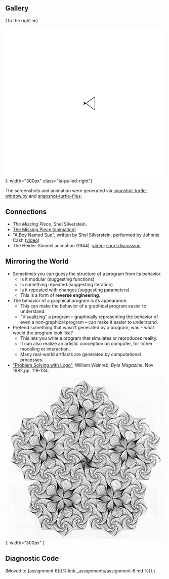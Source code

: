 ## Gallery

(To the right ⇒)

![](/images/notes/day6/shapes.gif){: width="300px" class="is-pulled-right"}

The screenshots and animation were generated via [snapshot-turtle-window.py](https://github.com/sd17fall/softdes.web/blob/master/scripts/snapshot-turtle-window.py)
and [snapshot-turtle-files](https://github.com/sd17fall/softdes.web/blob/master/scripts/snapshot-turtle-files).

## Connections

* _The Missing Piece_, Shel Silverstein.
* [The Missing Piece (animation)](https://www.youtube.com/watch?v=mT0wKeJQvGk)
* "A Boy Named Sue", written by Shel Silverstein, performed by Johnnie Cash ([video](https://www.youtube.com/watch?v=WOHPuY88Ry4))
* The Heider-Simmel animation (1944). [video](https://www.youtube.com/watch?v=wp8ebj_yRI4); [short discussion](http://trbq.org/play/)

## Mirroring the World

* Sometimes you can guess the structure of a program from its behavior.
  * Is it modular (suggesting functions)
  * Is something repeated (suggesting iteration)
  * Is it repeated with changes (suggesting parameters)
  * This is a form of **reverse engineering**.
* The behavior of a graphical program is its appearance.
    * This can make the behavior of a graphical program easier to understand.
    * "Visualizing" a program – graphically representing the behavior of even a non-graphical program – can make it easier to understand.
* Pretend something that wasn't generated by a program, was – what would the program look like?
    * This lets you write a program that simulates or reproduces reality.
    * It can also realize an artistic conception on computer, for richer modeling or interaction.
    * Many real-world artifacts are generated by computational processes.
* ["Problem Solving with Logo"](/files/Byte_1982_Bill_William_Weinreb_Logo.pdf), William Weinreb, _Byte Magazine_, Nov 1982,pp. 118-134.

![](/images/notes/day6/spiral-snowflake.png){: width="500px" }

## Diagnostic Code

(Moved to [assignment 6]({% link _assignments/assignment-6.md %}).)
